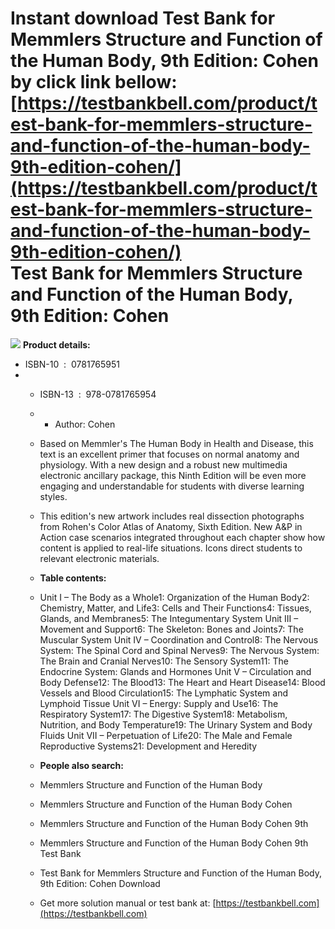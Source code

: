 Instant download **Test Bank for Memmlers Structure and Function of the Human Body, 9th Edition: Cohen** by click link bellow:  
[https://testbankbell.com/product/test-bank-for-memmlers-structure-and-function-of-the-human-body-9th-edition-cohen/](https://testbankbell.com/product/test-bank-for-memmlers-structure-and-function-of-the-human-body-9th-edition-cohen/)  
Test Bank for Memmlers Structure and Function of the Human Body, 9th Edition: Cohen
===================================================================================


![](https://testbankbell.com/wp-content/uploads/2023/05/memmlers-structure-and-function-of-the-human-body-cohen-9th-tb.jpg)
**Product details:**
* ISBN-10 ‏ : ‎ 0781765951
* * ISBN-13 ‏ : ‎ 978-0781765954
  * * Author: Cohen
   
  * Based on Memmler's The Human Body in Health and Disease, this text is an excellent primer that focuses on normal anatomy and physiology. With a new design and a robust new multimedia electronic ancillary package, this Ninth Edition will be even more engaging and understandable for students with diverse learning styles.
 
  * This edition's new artwork includes real dissection photographs from Rohen's Color Atlas of Anatomy, Sixth Edition. New A&P in Action case scenarios integrated throughout each chapter show how content is applied to real-life situations. Icons direct students to relevant electronic materials.
 
  * **Table contents:**
 
  * Unit I – The Body as a Whole1: Organization of the Human Body2: Chemistry, Matter, and Life3: Cells and Their Functions4: Tissues, Glands, and Membranes5: The Integumentary System Unit III – Movement and Support6: The Skeleton: Bones and Joints7: The Muscular System Unit IV – Coordination and Control8: The Nervous System: The Spinal Cord and Spinal Nerves9: The Nervous System: The Brain and Cranial Nerves10: The Sensory System11: The Endocrine System: Glands and Hormones Unit V – Circulation and Body Defense12: The Blood13: The Heart and Heart Disease14: Blood Vessels and Blood Circulation15: The Lymphatic System and Lymphoid Tissue Unit VI – Energy: Supply and Use16: The Respiratory System17: The Digestive System18: Metabolism, Nutrition, and Body Temperature19: The Urinary System and Body Fluids Unit VII – Perpetuation of Life20: The Male and Female Reproductive Systems21: Development and Heredity
 
  * **People also search:**
 
  * Memmlers Structure and Function of the Human Body
  * Memmlers Structure and Function of the Human Body Cohen
  * Memmlers Structure and Function of the Human Body Cohen 9th
  * Memmlers Structure and Function of the Human Body Cohen 9th Test Bank
  * Test Bank for Memmlers Structure and Function of the Human Body, 9th Edition: Cohen Download
 
  *    Get more solution manual or test bank at: [https://testbankbell.com](https://testbankbell.com)
